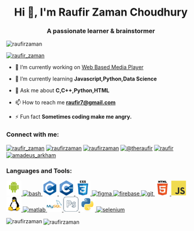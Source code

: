 <h1 align="center">Hi 👋, I'm Raufir Zaman Choudhury</h1>
<h3 align="center">A passionate learner & brainstormer</h3>

<p align="left"> <img src="https://komarev.com/ghpvc/?username=raufirzaman&label=Profile%20views&color=0e75b6&style=flat" alt="raufirzaman" /> </p>

<p align="left"> <a href="https://twitter.com/raufir_zaman" target="blank"><img src="https://img.shields.io/twitter/follow/raufir_zaman?logo=twitter&style=for-the-badge" alt="raufir_zaman" /></a> </p>

- 🔭 I’m currently working on [Web Based Media Player](https://github.com/Raufirzaman/Web-Based-Media-Player)

- 🌱 I’m currently learning **Javascript,Python,Data Science**

- 💬 Ask me about **C,C++,Python,HTML**

- 📫 How to reach me **raufir7@gmail.com**

- ⚡ Fun fact **Sometimes coding make me angry.**

<h3 align="left">Connect with me:</h3>
<p align="left">
<a href="https://twitter.com/raufir_zaman" target="blank"><img align="center" src="https://raw.githubusercontent.com/rahuldkjain/github-profile-readme-generator/master/src/images/icons/Social/twitter.svg" alt="raufir_zaman" height="30" width="40" /></a>
<a href="https://linkedin.com/in/raufirzaman" target="blank"><img align="center" src="https://raw.githubusercontent.com/rahuldkjain/github-profile-readme-generator/master/src/images/icons/Social/linked-in-alt.svg" alt="raufirzaman" height="30" width="40" /></a>
<a href="https://fb.com/raufirzaman" target="blank"><img align="center" src="https://raw.githubusercontent.com/rahuldkjain/github-profile-readme-generator/master/src/images/icons/Social/facebook.svg" alt="raufirzaman" height="30" width="40" /></a>
<a href="https://instagram.com/@theraufir" target="blank"><img align="center" src="https://raw.githubusercontent.com/rahuldkjain/github-profile-readme-generator/master/src/images/icons/Social/instagram.svg" alt="@theraufir" height="30" width="40" /></a>
<a href="https://www.codechef.com/users/raufir" target="blank"><img align="center" src="https://cdn.jsdelivr.net/npm/simple-icons@3.1.0/icons/codechef.svg" alt="raufir" height="30" width="40" /></a>
<a href="https://codeforces.com/profile/amadeus_arkham" target="blank"><img align="center" src="https://raw.githubusercontent.com/rahuldkjain/github-profile-readme-generator/master/src/images/icons/Social/codeforces.svg" alt="amadeus_arkham" height="30" width="40" /></a>
</p>

<h3 align="left">Languages and Tools:</h3>
<p align="left"> <a href="https://developer.android.com" target="_blank" rel="noreferrer"> <img src="https://raw.githubusercontent.com/devicons/devicon/master/icons/android/android-original-wordmark.svg" alt="android" width="40" height="40"/> </a> <a href="https://www.gnu.org/software/bash/" target="_blank" rel="noreferrer"> <img src="https://www.vectorlogo.zone/logos/gnu_bash/gnu_bash-icon.svg" alt="bash" width="40" height="40"/> </a> <a href="https://www.cprogramming.com/" target="_blank" rel="noreferrer"> <img src="https://raw.githubusercontent.com/devicons/devicon/master/icons/c/c-original.svg" alt="c" width="40" height="40"/> </a> <a href="https://www.w3schools.com/cpp/" target="_blank" rel="noreferrer"> <img src="https://raw.githubusercontent.com/devicons/devicon/master/icons/cplusplus/cplusplus-original.svg" alt="cplusplus" width="40" height="40"/> </a> <a href="https://www.w3schools.com/css/" target="_blank" rel="noreferrer"> <img src="https://raw.githubusercontent.com/devicons/devicon/master/icons/css3/css3-original-wordmark.svg" alt="css3" width="40" height="40"/> </a> <a href="https://www.figma.com/" target="_blank" rel="noreferrer"> <img src="https://www.vectorlogo.zone/logos/figma/figma-icon.svg" alt="figma" width="40" height="40"/> </a> <a href="https://firebase.google.com/" target="_blank" rel="noreferrer"> <img src="https://www.vectorlogo.zone/logos/firebase/firebase-icon.svg" alt="firebase" width="40" height="40"/> </a> <a href="https://git-scm.com/" target="_blank" rel="noreferrer"> <img src="https://www.vectorlogo.zone/logos/git-scm/git-scm-icon.svg" alt="git" width="40" height="40"/> </a> <a href="https://www.w3.org/html/" target="_blank" rel="noreferrer"> <img src="https://raw.githubusercontent.com/devicons/devicon/master/icons/html5/html5-original-wordmark.svg" alt="html5" width="40" height="40"/> </a> <a href="https://developer.mozilla.org/en-US/docs/Web/JavaScript" target="_blank" rel="noreferrer"> <img src="https://raw.githubusercontent.com/devicons/devicon/master/icons/javascript/javascript-original.svg" alt="javascript" width="40" height="40"/> </a> <a href="https://www.linux.org/" target="_blank" rel="noreferrer"> <img src="https://raw.githubusercontent.com/devicons/devicon/master/icons/linux/linux-original.svg" alt="linux" width="40" height="40"/> </a> <a href="https://www.mathworks.com/" target="_blank" rel="noreferrer"> <img src="https://upload.wikimedia.org/wikipedia/commons/2/21/Matlab_Logo.png" alt="matlab" width="40" height="40"/> </a> <a href="https://www.mysql.com/" target="_blank" rel="noreferrer"> <img src="https://raw.githubusercontent.com/devicons/devicon/master/icons/mysql/mysql-original-wordmark.svg" alt="mysql" width="40" height="40"/> </a> <a href="https://www.photoshop.com/en" target="_blank" rel="noreferrer"> <img src="https://raw.githubusercontent.com/devicons/devicon/master/icons/photoshop/photoshop-line.svg" alt="photoshop" width="40" height="40"/> </a> <a href="https://www.python.org" target="_blank" rel="noreferrer"> <img src="https://raw.githubusercontent.com/devicons/devicon/master/icons/python/python-original.svg" alt="python" width="40" height="40"/> </a> <a href="https://www.selenium.dev" target="_blank" rel="noreferrer"> <img src="https://raw.githubusercontent.com/detain/svg-logos/780f25886640cef088af994181646db2f6b1a3f8/svg/selenium-logo.svg" alt="selenium" width="40" height="40"/> </a> </p>

<p><img align="left" src="https://github-readme-stats.vercel.app/api/top-langs?username=raufirzaman&show_icons=true&locale=en&layout=compact" alt="raufirzaman" /></p>

<p>&nbsp;<img align="center" src="https://github-readme-stats.vercel.app/api?username=raufirzaman&show_icons=true&locale=en" alt="raufirzaman" /></p>
